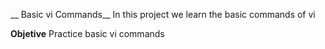 __ Basic vi Commands__
In this project we learn the basic commands of vi

__Objetive__
Practice basic vi commands



